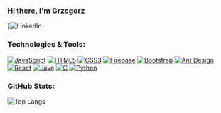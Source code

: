 ### Hi there, I'm Grzegorz

[![LinkedIn](https://www.linkedin.com/in/grzegorz-sierocki-235012202/)


### Technologies & Tools:

[![JavaScript](https://img.shields.io/badge/-JavaScript-black?style=flat-square&logo=javascript)](https://developer.mozilla.org/en-US/docs/Web/JavaScript)
[![HTML5](https://img.shields.io/badge/-HTML5-E34F26?style=flat-square&logo=html5&logoColor=ffffff)](https://developer.mozilla.org/en-US/docs/Web/Guide/HTML/HTML5)
[![CSS3](https://img.shields.io/badge/-CSS3-1572B6?style=flat-square&logo=css3)](https://developer.mozilla.org/en-US/docs/Archive/CSS3)
[![Firebase](https://img.shields.io/badge/-Firebase-FFCA28?style=flat-square&logo=firebase&logoColor=black)](https://firebase.google.com/)
[![Bootstrap](https://img.shields.io/badge/-Bootstrap-563D7C?style=flat-square&logo=bootstrap)](https://getbootstrap.com/)
[![Ant Design](https://img.shields.io/badge/-Ant%20Design-0170FE?style=flat-square&logo=ant-design)](https://ant.design/)
[![React](https://img.shields.io/badge/-React-black?style=flat-square&logo=react)](https://reactjs.org/)
[![Java](https://img.shields.io/badge/-Java-red?style=flat-square&logo=java)](https://www.java.com/)
[![C](https://img.shields.io/badge/-C-00599C?style=flat-square&logo=c)](https://en.wikipedia.org/wiki/C_(programming_language))
[![Python](https://img.shields.io/badge/-Python-black?style=flat-square&logo=python)](https://www.python.org/)

### GitHub Stats:

![Top Langs](https://github-readme-stats.vercel.app/api/top-langs/?username=GrzeskoByte)

